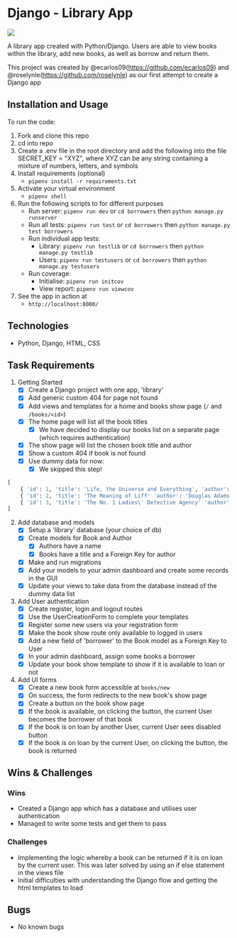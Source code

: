 # Django - Library App

![](labiblioteca-screenshot.png)

A library app created with Python/Django. Users are able to view books within the library, add new books, as well as borrow and return them.

This project was created by @ecarlos09(https://github.com/ecarlos09) and @roselynle(https://github.com/roselynle) as our first attempt to create a Django app

## Installation and Usage
To run the code:
1. Fork and clone this repo
2. cd into repo
3. Create a .env file in the root directory and add the following into the file SECRET_KEY = "XYZ", where XYZ can be any string containing a mixture of numbers, letters, and symbols
4. Install requirements (optional)
   - `pipenv install -r requirements.txt`
5. Activate your virtual environment
   - `pipenv shell`
6. Run the following scripts to for different purposes
   - Run server: `pipenv run dev` or `cd borrowers` then `python manage.py runserver` 
   - Run all tests: `pipenv run test` or `cd borrowers` then `python manage.py test borrowers`
   - Run individual app tests:
      - Library: `pipenv run testlib` or `cd borrowers` then `python manage.py testlib`
      - Users: `pipenv run testusers` or `cd borrowers` then `python manage.py testusers`
   - Run coverage:
      - Initialise: `pipenv run initcov`
      - View report: `pipenv run viewcov`
7. See the app in action at
   - `http://localhost:8000/`

## Technologies

-  Python, Django, HTML, CSS

## Task Requirements

1. Getting Started
   - [x] Create a Django project with one app, 'library'
   - [x] Add generic custom 404 for page not found
   - [x] Add views and templates for a home and books show page (`/` and `/books/<id>`)
   - [x] The home page will list all the book titles
      - [x] We have decided to display our books list on a separate page (which requires authentication)
   - [x] The show page will list the chosen book title and author
   - [x] Show a custom 404 if book is not found
   - [x] Use dummy data for now:
      - [x] We skipped this step!
```python
[
    { 'id': 1, 'title': 'Life, the Universe and Everything', 'author': 'Douglas Adams'},
    { 'id': 2, 'title': 'The Meaning of Liff' 'author': 'Douglas Adams'},
    { 'id': 3, 'title': 'The No. 1 Ladies\' Detective Agency' 'author': 'Alexander McCall Smith'}
]
```

2. Add database and models
   - [x] Setup a 'library' database (your choice of db) 
   - [x] Create models for Book and Author
     - [x] Authors have a name
     - [x] Books have a title and a Foreign Key for author
   - [x] Make and run migrations
   - [x] Add your models to your admin dashboard and create some records in the GUI
   - [x] Update your views to take data from the database instead of the dummy data list

3. Add User authentication
   - [x] Create register, login and logout routes
   - [x] Use the UserCreationForm to complete your templates
   - [x] Register some new users via your registration form
   - [x] Make the book show route only available to logged in users
   - [x] Add a new field of 'borrower' to the Book model as a Foreign Key to User
   - [x] In your admin dashboard, assign some books a borrower
   - [x] Update your book show template to show if it is available to loan or not
  
4. Add UI forms
   - [x] Create a new book form accessible at `books/new`
   - [x] On success, the form redirects to the new book's show page
   - [x] Create a button on the book show page
   - [x] If the book is available, on clicking the button, the current User becomes the borrower of that book
   - [x] If the book is on loan by another User, current User sees disabled button
   - [x] If the book is on loan by the current User, on clicking the button, the book is returned

## Wins & Challenges

### Wins
-  Created a Django app which has a database and utilises user authentication
-  Managed to write some tests and get them to pass

### Challenges
-  Implementing the logic whereby a book can be returned if it is on loan by the current user. This was later solved by using an if else statement in the views file
-  Initial difficulties with understanding the Django flow and getting the html templates to load 

## Bugs

-  No known bugs

